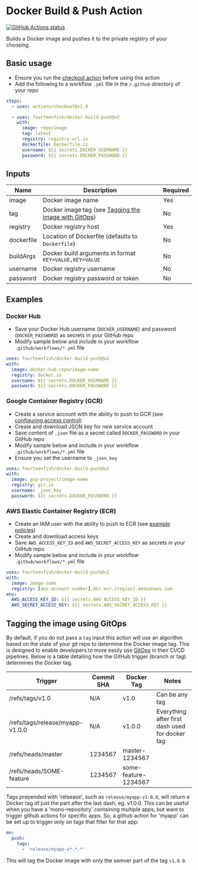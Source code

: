 # Docker Build & Push Action
<p><a href="https://github.com/fourteenfish/docker-build-push"><img alt="GitHub Actions status" src="https://github.com/fourteenfish/docker-build-push/workflows/Tests/badge.svg"></a></p>

Builds a Docker image and pushes it to the private registry of your choosing.

## Basic usage

* Ensure you run the [checkout action](https://github.com/actions/checkout) before using this action
* Add the following to a workflow `.yml` file in the `/.github` directory of your repo
```yaml
steps:
  - uses: actions/checkout@v1.0

  - uses: fourteenfish/docker-build-push@v2
    with:
      image: repo/image
      tag: latest
      registry: registry-url.io
      dockerfile: Dockerfile.ci
      username: ${{ secrets.DOCKER_USERNAME }}
      password: ${{ secrets.DOCKER_PASSWORD }}
```

## Inputs

| Name       | Description                                                                             | Required |
|------------|-----------------------------------------------------------------------------------------|----------|
| image      | Docker image name                                                                       | Yes      |
| tag        | Docker image tag (see [Tagging the image with GitOps](#tagging-the-image-using-gitops)) | No       |
| registry   | Docker registry host                                                                    | Yes      |
| dockerfile | Location of Dockerfile (defaults to `Dockerfile`)                                       | No       |
| buildArgs  | Docker build arguments in format `KEY=VALUE,KEY=VALUE`                                  | No       |
| username   | Docker registry username                                                                | No       |
| password   | Docker registry password or token                                                       | No       |

## Examples

### Docker Hub

* Save your Docker Hub username (`DOCKER_USERNAME`) and password (`DOCKER_PASSWORD`) as secrets in your GitHub repo
* Modify sample below and include in your workflow `.github/workflows/*.yml` file

```yaml
uses: fourteenfish/docker-build-push@v2
with:
  image: docker-hub-repo/image-name
  registry: docker.io
  username: ${{ secrets.DOCKER_USERNAME }}
  password: ${{ secrets.DOCKER_PASSWORD }}
```

### Google Container Registry (GCR)

* Create a service account with the ability to push to GCR (see [configuring access control](https://cloud.google.com/container-registry/docs/access-control))
* Create and download JSON key for new service account
* Save content of `.json` file as a secret called `DOCKER_PASSWORD` in your GitHub repo
* Modify sample below and include in your workflow `.github/workflows/*.yml` file
* Ensure you set the username to `_json_key`

```yaml
uses: fourteenfish/docker-build-push@v2
with:
  image: gcp-project/image-name
  registry: gcr.io
  username: _json_key
  password: ${{ secrets.DOCKER_PASSWORD }}
```

### AWS Elastic Container Registry (ECR)

* Create an IAM user with the ability to push to ECR (see [example policies](https://docs.aws.amazon.com/AmazonECR/latest/userguide/ecr_managed_policies.html))
* Create and download access keys
* Save `AWS_ACCESS_KEY_ID` and `AWS_SECRET_ACCESS_KEY` as secrets in your GitHub repo
* Modify sample below and include in your workflow `.github/workflows/*.yml` file

```yaml
uses: fourteenfish/docker-build-push@v2
with:
  image: image-name
  registry: [aws-account-number].dkr.ecr.[region].amazonaws.com
env:
  AWS_ACCESS_KEY_ID: ${{ secrets.AWS_ACCESS_KEY_ID }}
  AWS_SECRET_ACCESS_KEY: ${{ secrets.AWS_SECRET_ACCESS_KEY }}
```

## Tagging the image using GitOps

By default, if you do not pass a `tag` input this action will use an algorithm based on the state of your git repo to determine the Docker image tag. This is designed to enable developers to more easily use [GitOps](https://www.weave.works/technologies/gitops/) in their CI/CD pipelines. Below is a table detailing how the GitHub trigger (branch or tag) determines the Docker tag.

|             Trigger             | Commit SHA |      Docker Tag      |                         Notes                          |
|---------------------------------|------------|----------------------|--------------------------------------------------------|
| /refs/tags/v1.0                 | N/A        | v1.0                 | Can be any tag                                         |
| /refs/tags/release/myapp-v1.0.0 | N/A        | v1.0.0               | Everything after first dash used for docker tag |
| /refs/heads/master              | 1234567    | master-1234567       |                                                        |
| /refs/heads/SOME-feature        | 1234567    | some-feature-1234567 |                                                        |

Tags prepended with 'relsease', such as `release/myapp-v1.0.0`, will return a Docker tag of just the part after the last dash, eg. v1.0.0. This can be useful when you have a 'mono-repository' containing multiple apps, but want to trigger github actions for specific apps. So, a github action for 'myapp' can be set up to trigger only on tags that filter for that app:

```yaml
on:
  push:
    tags:
      - 'release/myapp-v*.*.*'
```

This will tag the Docker image with only the semver part of the tag `v1.0.0`.
